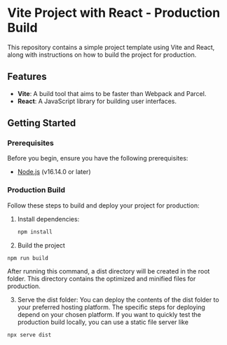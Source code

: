 # Vite Project with React - Production Build

This repository contains a simple project template using Vite and React, along with instructions on how to build the project for production.

## Features

- **Vite**: A build tool that aims to be faster than Webpack and Parcel.
- **React**: A JavaScript library for building user interfaces.

## Getting Started

### Prerequisites

Before you begin, ensure you have the following prerequisites:

- [Node.js](https://nodejs.org/) (v16.14.0 or later)

### Production Build

Follow these steps to build and deploy your project for production:

1. Install dependencies:

   ```sh
   npm install
   ```

2. Build the project

```sh
npm run build
```
After running this command, a dist directory will be created in the root folder. This directory contains the optimized and minified files for production.

3. Serve the dist folder:
You can deploy the contents of the dist folder to your preferred hosting platform. The specific steps for deploying depend on your chosen platform.
If you want to quickly test the production build locally, you can use a static file server like 
```sh
npx serve dist
```
